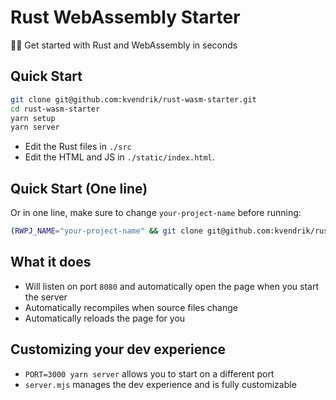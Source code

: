 # Rust WebAssembly Starter

🏃‍♂️ Get started with Rust and WebAssembly in seconds

## Quick Start

```bash
git clone git@github.com:kvendrik/rust-wasm-starter.git
cd rust-wasm-starter
yarn setup
yarn server
```

- Edit the Rust files in `./src`
- Edit the HTML and JS in `./static/index.html`.

## Quick Start (One line)

Or in one line, make sure to change `your-project-name` before running:

```bash
(RWPJ_NAME="your-project-name" && git clone git@github.com:kvendrik/rust-wasm-starter.git $RWPJ_NAME && cd $RWPJ_NAME && yarn setup && yarn server)
```

## What it does

- Will listen on port `8080` and automatically open the page when you start the server
- Automatically recompiles when source files change
- Automatically reloads the page for you

## Customizing your dev experience

- `PORT=3000 yarn server` allows you to start on a different port
- `server.mjs` manages the dev experience and is fully customizable
